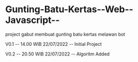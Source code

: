 # Gunting-Batu-Kertas--Web--Javascript--
project gabut membuat gunting batu kertas melawan bot


V0.1 -- 14.00 WIB 22/07/2022 -- Initial Project

V0.2 -- 20.50 WIB 22/07/2022 -- Algoritm Added

